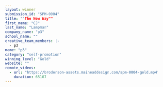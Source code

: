 ```yaml
---
layout: winner
submission_id: "SPM-0004"
title: ""The New Way""
first_name: "CJ"
last_name: "Lampman"
company_name: "p3"
school_name: ""
creative_team_members: |-
  - p3
name: "p3"
category: "self-promotion"
winning_level: "Gold"
website: ""
remote_videos:
  - url: "https://broderson-assets.maineaddesign.com/spm-0004-gold.mp4"
    duration: 65107
---
```

